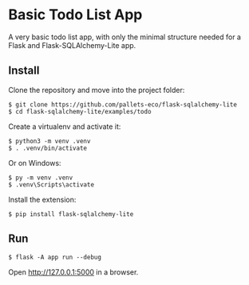 # Basic Todo List App

A very basic todo list app, with only the minimal structure needed for a Flask
and Flask-SQLAlchemy-Lite app.

## Install

Clone the repository and move into the project folder:

```
$ git clone https://github.com/pallets-eco/flask-sqlalchemy-lite
$ cd flask-sqlalchemy-lite/examples/todo
```

Create a virtualenv and activate it:

```
$ python3 -m venv .venv
$ . .venv/bin/activate
```

Or on Windows:

```
$ py -m venv .venv
$ .venv\Scripts\activate
```

Install the extension:

```
$ pip install flask-sqlalchemy-lite
```

## Run

```
$ flask -A app run --debug
```

Open <http://127.0.0.1:5000> in a browser.
